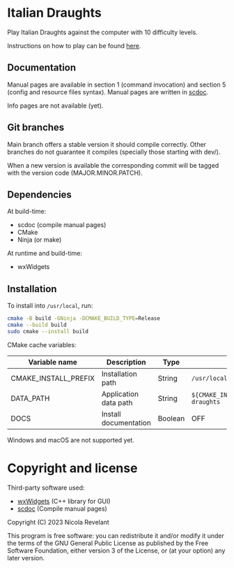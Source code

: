 # Italian Draughts

Play Italian Draughts against the computer with 10 difficulty levels.

Instructions on how to play can be found
[here](https://en.wikipedia.org/wiki/Italian_draughts).

## Documentation

Manual pages are available in section 1 (command invocation) and section 5
(config and resource files syntax). Manual pages are written
in [scdoc](https://git.sr.ht/~sircmpwn/scdoc).

Info pages are not available (yet).

## Git branches

Main branch offers a stable version it should compile correctly.
Other branches do not guarantee it compiles (specially those starting with dev/).

When a new version is available the corresponding commit will be tagged
with the version code (MAJOR.MINOR.PATCH).

## Dependencies

At build-time:

- scdoc (compile manual pages)
- CMake
- Ninja (or make)

At runtime and build-time:

- wxWidgets

## Installation

To install into ``/usr/local``, run:

```bash
cmake -B build -GNinja -DCMAKE_BUILD_TYPE=Release
cmake --build build
sudo cmake --install build
```

CMake cache variables:

| Variable name | Description | Type | Default value |
| - | - | - | - |
| CMAKE_INSTALL_PREFIX | Installation path | String | ``/usr/local`` |
| DATA_PATH | Application data path | String | ``${CMAKE_INSTALL_PREFIX}/share/italian-draughts`` |
| DOCS | Install documentation | Boolean | OFF

Windows and macOS are not supported yet.

# Copyright and license

Third-party software used:

- [wxWidgets](https://www.wxwidgets.org/) (C++ library for GUI)
- [scdoc](https://git.sr.ht/~sircmpwn/scdoc/) (Compile manual pages)

Copyright (C) 2023 Nicola Revelant

This program is free software: you can redistribute it and/or modify it under the terms
of the GNU General Public License as published by the Free Software Foundation,
either version 3 of the License, or (at your option) any later version.
